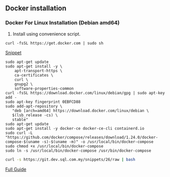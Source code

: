 ## Docker installation

### Docker For Linux Installation (Debian amd64)

1. Install using convenience script.
```shell
curl -fsSL https://get.docker.com | sudo sh
```

[Snippet](https://git.dev.sql.com.my/snippets/26)
```bash=
sudo apt-get update
sudo apt-get install -y \
    apt-transport-https \
    ca-certificates \
    curl \
    gnupg2 \
    software-properties-common
curl -fsSL https://download.docker.com/linux/debian/gpg | sudo apt-key add -
sudo apt-key fingerprint 0EBFCD88
sudo add-apt-repository \
   "deb [arch=amd64] https://download.docker.com/linux/debian \
   $(lsb_release -cs) \
   stable"
sudo apt-get update
sudo apt-get install -y docker-ce docker-ce-cli containerd.io
sudo curl -L "https://github.com/docker/compose/releases/download/1.24.0/docker-compose-$(uname -s)-$(uname -m)" -o /usr/local/bin/docker-compose
sudo chmod +x /usr/local/bin/docker-compose
sudo ln -s /usr/local/bin/docker-compose /usr/bin/docker-compose
```
```bash
curl -s https://git.dev.sql.com.my/snippets/26/raw | bash 
```

[Full Guide](https://docs.docker.com/install/linux/docker-ce/debian/)